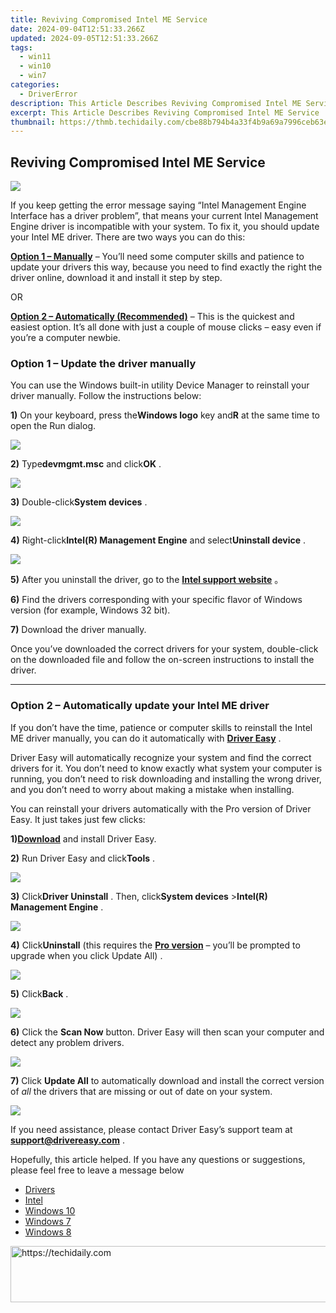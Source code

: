 ```yaml
---
title: Reviving Compromised Intel ME Service
date: 2024-09-04T12:51:33.266Z
updated: 2024-09-05T12:51:33.266Z
tags:
  - win11
  - win10
  - win7
categories:
  - DriverError
description: This Article Describes Reviving Compromised Intel ME Service
excerpt: This Article Describes Reviving Compromised Intel ME Service
thumbnail: https://thmb.techidaily.com/cbe88b794b4a33f4b9a69a7996ceb63e4276735d9be42e403798167c8028b648.jpg
---
```


## Reviving Compromised Intel ME Service

![](https://images.drivereasy.com/wp-content/uploads/2019/11/2019-11-26_10-45-14.jpg)

 If you keep getting the error message saying “Intel Management Engine Interface has a driver problem”, that means your current Intel Management Engine driver is incompatible with your system. To fix it, you should update your Intel ME driver. There are two ways you can do this:

**[Option 1 – Manually](https://aligracehair.sjv.io/y209r3)** – You’ll need some computer skills and patience to update your drivers this way, because you need to find exactly the right the driver online, download it and install it step by step.

OR

**[Option 2 – Automatically (Recommended)](#b)**  – This is the quickest and easiest option. It’s all done with just a couple of mouse clicks – easy even if you’re a computer newbie.

### **Option 1 – Update the driver manually**

 You can use the Windows built-in utility Device Manager to reinstall your driver manually. Follow the instructions below:

**1)** On your keyboard, press the**Windows logo** key and**R** at the same time to open the Run dialog.

![](https://images.drivereasy.com/wp-content/uploads/2019/07/image-536.png)

**2)** Type**devmgmt.msc** and click**OK** .

![](https://images.drivereasy.com/wp-content/uploads/2019/07/image-535.png)

**3)** Double-click**System devices** .

![](https://images.drivereasy.com/wp-content/uploads/2019/07/image-540.png)

**4)** Right-click**Intel(R) Management Engine** and select**Uninstall device** .

![](https://images.drivereasy.com/wp-content/uploads/2019/07/image-539.png)

**5)** After you uninstall the driver, go to the **[Intel support website](https://downloadcenter.intel.com/)**  。

**6)** Find the drivers corresponding with your specific flavor of Windows version (for example, Windows 32 bit).

**7)** Download the driver manually.

 Once you’ve downloaded the correct drivers for your system, double-click on the downloaded file and follow the on-screen instructions to install the driver.

---

### Option 2 – Automatically update your Intel ME driver

 If you don’t have the time, patience or computer skills to reinstall the Intel ME driver manually, you can do it automatically with **[Driver Easy](https://tools.techidaily.com/drivereasy/download/)**  .

 Driver Easy will automatically recognize your system and find the correct drivers for it. You don’t need to know exactly what system your computer is running, you don’t need to risk downloading and installing the wrong driver, and you don’t need to worry about making a mistake when installing.

 You can reinstall your drivers automatically with the Pro version of Driver Easy. It just takes just few clicks:

 **1)[Download](https://tools.techidaily.com/drivereasy/download/)**  and install Driver Easy.

**2)** Run Driver Easy and click**Tools** .

![](https://images.drivereasy.com/wp-content/uploads/2019/07/image-524.png)

**3)** Click**Driver Uninstall** . Then, click**System devices** \>**Intel(R) Management Engine** .

![](https://images.drivereasy.com/wp-content/uploads/2019/11/2019-11-26_11-21-42-2.jpg)

**4)** Click**Uninstall** (this requires the **[Pro version](https://tools.techidaily.com/drivereasy/download/)**  – you’ll be prompted to upgrade when you click Update All) .

![](https://images.drivereasy.com/wp-content/uploads/2019/11/2019-11-26_11-21-42-3.jpg)

**5)** Click**Back** .

![](https://images.drivereasy.com/wp-content/uploads/2019/11/2019-11-26_11-21-42-4.jpg)

**6)** Click the **Scan Now** button. Driver Easy will then scan your computer and detect any problem drivers.

![](https://images.drivereasy.com/wp-content/uploads/2019/07/image-532.png)

**7)**  Click **Update All** to automatically download and install the correct version of _all_ the drivers that are missing or out of date on your system.

![](https://images.drivereasy.com/wp-content/uploads/2019/07/image-533.png)

 If you need assistance, please contact Driver Easy’s support team at [**support@drivereasy.com**](https://vapordna.pxf.io/vnbxna) .

 Hopefully, this article helped. If you have any questions or suggestions, please feel free to leave a message below

* [Drivers](https://tools.techidaily.com/drivereasy/download/)
* [Intel](https://tools.techidaily.com/drivereasy/download/)
* [Windows 10](https://tools.techidaily.com/drivereasy/download/)
* [Windows 7](https://tools.techidaily.com/drivereasy/download/)
* [Windows 8](https://tools.techidaily.com/drivereasy/download/)

<ins class="adsbygoogle"
     style="display:block"
     data-ad-format="autorelaxed"
     data-ad-client="ca-pub-7571918770474297"
     data-ad-slot="1223367746"></ins>



<ins class="adsbygoogle"
     style="display:block"
     data-ad-client="ca-pub-7571918770474297"
     data-ad-slot="8358498916"
     data-ad-format="auto"
     data-full-width-responsive="true"></ins>



<!-- affiliate ads begin -->
<a href="https://appsumo.8odi.net/c/5597632/2068426/7443" target="_top" id="2068426">
  <img src="//a.impactradius-go.com/display-ad/7443-2068426" border="0" alt="https://techidaily.com" width="728" height="90"/>
</a>
<img height="0" width="0" src="https://appsumo.8odi.net/i/5597632/2068426/7443" style="position:absolute;visibility:hidden;" border="0" />
<!-- affiliate ads end -->